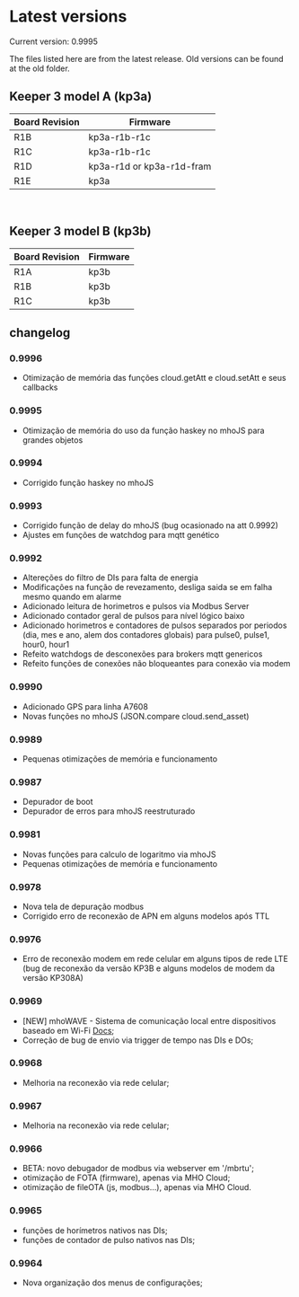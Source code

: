 # Latest versions

Current version: 0.9995

The files listed here are from the latest release. Old versions can be found at the old folder.

## Keeper 3 model A (kp3a)

| Board Revision  | Firmware |
| ------------- | ------------- |
| R1B  | kp3a-r1b-r1c  |
| R1C  | kp3a-r1b-r1c  |
| R1D  | kp3a-r1d or kp3a-r1d-fram  |
| R1E  | kp3a |

</br>

## Keeper 3 model B (kp3b)

| Board Revision  | Firmware |
| ------------- | ------------- |
| R1A  | kp3b  |
| R1B  | kp3b  |
| R1C  | kp3b  |


## changelog
### 0.9996
- Otimização de memória das funções cloud.getAtt e cloud.setAtt e seus callbacks

### 0.9995
- Otimização de memória do uso da função haskey no mhoJS para grandes objetos

### 0.9994
- Corrigido função haskey no mhoJS

### 0.9993
- Corrigido função de delay do mhoJS (bug ocasionado na att 0.9992)
- Ajustes em funções de watchdog para mqtt genético

### 0.9992
- Altereções do filtro de DIs para falta de energia
- Modificações na função de revezamento, desliga saida se em falha mesmo quando em alarme
- Adicionado leitura de horimetros e pulsos via Modbus Server
- Adicionado contador geral de pulsos para nível lógico baixo
- Adicionado horimetros e contadores de pulsos separados por periodos (dia, mes e ano, alem dos contadores globais) para pulse0, pulse1, hour0, hour1
- Refeito watchdogs de desconexões para brokers mqtt genericos
- Refeito funções de conexões não bloqueantes para conexão via modem

### 0.9990
- Adicionado GPS para linha A7608
- Novas funções no mhoJS (JSON.compare cloud.send_asset)

### 0.9989
- Pequenas otimizações de memória e funcionamento

### 0.9987
- Depurador de boot
- Depurador de erros para mhoJS reestruturado

### 0.9981
- Novas funções para calculo de logaritmo via mhoJS
- Pequenas otimizações de memória e funcionamento

### 0.9978
- Nova tela de depuração modbus
- Corrigido erro de reconexão de APN em alguns modelos após TTL

### 0.9976
- Erro de reconexão modem em rede celular em alguns tipos de rede LTE (bug de reconexão da versão KP3B e alguns modelos de modem da versão KP308A)

### 0.9969
- [NEW] mhoWAVE - Sistema de comunicação local entre dispositivos baseado em Wi-Fi [Docs](https://docs.mhoeng.com/docs/2keeper/config_adv/mhojs/functions/7a-wave);
- Correção de bug de envio via trigger de tempo nas DIs e DOs;

### 0.9968
- Melhoria na reconexão via rede celular;


### 0.9967
- Melhoria na reconexão via rede celular;


### 0.9966
- BETA: novo debugador de modbus via webserver em '/mbrtu';
- otimização de FOTA (firmware), apenas via MHO Cloud;
- otimização de fileOTA (js, modbus...), apenas via MHO Cloud.

### 0.9965
- funções de horímetros nativos nas DIs;
- funções de contador de pulso nativos nas DIs;

### 0.9964
- Nova organização dos menus de configurações;
